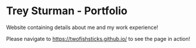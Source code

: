 # Trey Sturman - Portfolio 

Website containing details about me and my work experience!

Please navigate to https://twofishsticks.github.io/ to see the page in action!